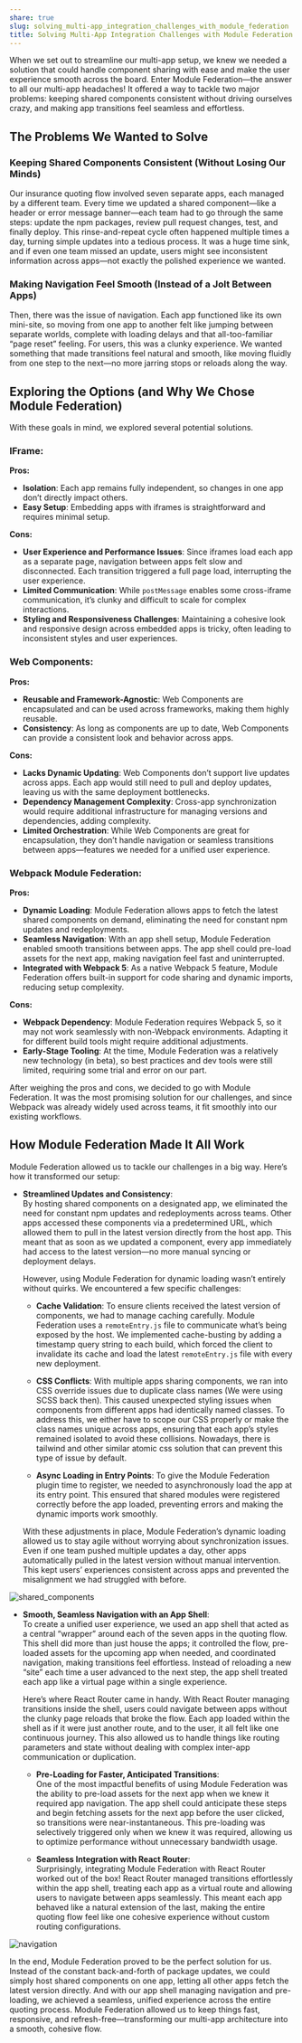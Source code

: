 ```yaml
---
share: true
slug: solving_multi-app_integration_challenges_with_module_federation
title: Solving Multi-App Integration Challenges with Module Federation
---
```

When we set out to streamline our multi-app setup, we knew we needed a solution that could handle component sharing with ease and make the user experience smooth across the board. Enter Module Federation—the answer to all our multi-app headaches! It offered a way to tackle two major problems: keeping shared components consistent without driving ourselves crazy, and making app transitions feel seamless and effortless.

## The Problems We Wanted to Solve

###  Keeping Shared Components Consistent (Without Losing Our Minds)

Our insurance quoting flow involved seven separate apps, each managed by a different team. Every time we updated a shared component—like a header or error message banner—each team had to go through the same steps: update the npm packages, review pull request changes, test, and finally deploy. This rinse-and-repeat cycle often happened multiple times a day, turning simple updates into a tedious process. It was a huge time sink, and if even one team missed an update, users might see inconsistent information across apps—not exactly the polished experience we wanted.

###  Making Navigation Feel Smooth (Instead of a Jolt Between Apps)

Then, there was the issue of navigation. Each app functioned like its own mini-site, so moving from one app to another felt like jumping between separate worlds, complete with loading delays and that all-too-familiar “page reset” feeling. For users, this was a clunky experience. We wanted something that made transitions feel natural and smooth, like moving fluidly from one step to the next—no more jarring stops or reloads along the way.

##  Exploring the Options (and Why We Chose Module Federation)

With these goals in mind, we explored several potential solutions.

### IFrame:

**Pros:**
- **Isolation**: Each app remains fully independent, so changes in one app don’t directly impact others.
- **Easy Setup**: Embedding apps with iframes is straightforward and requires minimal setup.

**Cons:**
- **User Experience and Performance Issues**: Since iframes load each app as a separate page, navigation between apps felt slow and disconnected. Each transition triggered a full page load, interrupting the user experience.
- **Limited Communication**: While `postMessage` enables some cross-iframe communication, it’s clunky and difficult to scale for complex interactions.
- **Styling and Responsiveness Challenges**: Maintaining a cohesive look and responsive design across embedded apps is tricky, often leading to inconsistent styles and user experiences.

### Web Components:

**Pros:**
- **Reusable and Framework-Agnostic**: Web Components are encapsulated and can be used across frameworks, making them highly reusable.
- **Consistency**: As long as components are up to date, Web Components can provide a consistent look and behavior across apps.

**Cons:**
- **Lacks Dynamic Updating**: Web Components don’t support live updates across apps. Each app would still need to pull and deploy updates, leaving us with the same deployment bottlenecks.
- **Dependency Management Complexity**: Cross-app synchronization would require additional infrastructure for managing versions and dependencies, adding complexity.
- **Limited Orchestration**: While Web Components are great for encapsulation, they don’t handle navigation or seamless transitions between apps—features we needed for a unified user experience.

### Webpack Module Federation:

**Pros:**
- **Dynamic Loading**: Module Federation allows apps to fetch the latest shared components on demand, eliminating the need for constant npm updates and redeployments.
- **Seamless Navigation**: With an app shell setup, Module Federation enabled smooth transitions between apps. The app shell could pre-load assets for the next app, making navigation feel fast and uninterrupted.
- **Integrated with Webpack 5**: As a native Webpack 5 feature, Module Federation offers built-in support for code sharing and dynamic imports, reducing setup complexity.

**Cons:**
- **Webpack Dependency**: Module Federation requires Webpack 5, so it may not work seamlessly with non-Webpack environments. Adapting it for different build tools might require additional adjustments.
- **Early-Stage Tooling**: At the time, Module Federation was a relatively new technology (in beta), so best practices and dev tools were still limited, requiring some trial and error on our part.

After weighing the pros and cons, we decided to go with Module Federation. It was the most promising solution for our challenges, and since Webpack was already widely used across teams, it fit smoothly into our existing workflows.

## How Module Federation Made It All Work

Module Federation allowed us to tackle our challenges in a big way. Here’s how it transformed our setup:

- **Streamlined Updates and Consistency**:  
  By hosting shared components on a designated app, we eliminated the need for constant npm updates and redeployments across teams. Other apps accessed these components via a predetermined URL, which allowed them to pull in the latest version directly from the host app. This meant that as soon as we updated a component, every app immediately had access to the latest version—no more manual syncing or deployment delays.

  However, using Module Federation for dynamic loading wasn’t entirely without quirks. We encountered a few specific challenges:

    - **Cache Validation**: To ensure clients received the latest version of components, we had to manage caching carefully. Module Federation uses a `remoteEntry.js` file to communicate what’s being exposed by the host. We implemented cache-busting by adding a timestamp query string to each build, which forced the client to invalidate its cache and load the latest `remoteEntry.js` file with every new deployment.

    - **CSS Conflicts**: With multiple apps sharing components, we ran into CSS override issues due to duplicate class names (We were using SCSS back then). This caused unexpected styling issues when components from different apps had identically named classes. To address this, we either have to scope our CSS properly or make the class names unique across apps, ensuring that each app’s styles remained isolated to avoid these collisions. Nowadays, there is tailwind and other similar atomic css solution that can prevent this type of issue by default.

    - **Async Loading in Entry Points**: To give the Module Federation plugin time to register, we needed to asynchronously load the app at its entry point. This ensured that shared modules were registered correctly before the app loaded, preventing errors and making the dynamic imports work smoothly.

  With these adjustments in place, Module Federation’s dynamic loading allowed us to stay agile without worrying about synchronization issues. Even if one team pushed multiple updates a day, other apps automatically pulled in the latest version without manual intervention. This kept users’ experiences consistent across apps and prevented the misalignment we had struggled with before.

![shared_components](https://fly.storage.tigris.dev/wispy-rain-6357/assets/images/module_shared_components.svg)

- **Smooth, Seamless Navigation with an App Shell**:  
  To create a unified user experience, we used an app shell that acted as a central “wrapper” around each of the seven apps in the quoting flow. This shell did more than just house the apps; it controlled the flow, pre-loaded assets for the upcoming app when needed, and coordinated navigation, making transitions feel effortless. Instead of reloading a new “site” each time a user advanced to the next step, the app shell treated each app like a virtual page within a single experience.

  Here’s where React Router came in handy. With React Router managing transitions inside the shell, users could navigate between apps without the clunky page reloads that broke the flow. Each app loaded within the shell as if it were just another route, and to the user, it all felt like one continuous journey. This also allowed us to handle things like routing parameters and state without dealing with complex inter-app communication or duplication.

    - **Pre-Loading for Faster, Anticipated Transitions**:  
      One of the most impactful benefits of using Module Federation was the ability to pre-load assets for the next app when we knew it required app navigation. The app shell could anticipate these steps and begin fetching assets for the next app before the user clicked, so transitions were near-instantaneous. This pre-loading was selectively triggered only when we knew it was required, allowing us to optimize performance without unnecessary bandwidth usage.

    - **Seamless Integration with React Router**:  
      Surprisingly, integrating Module Federation with React Router worked out of the box! React Router managed transitions effortlessly within the app shell, treating each app as a virtual route and allowing users to navigate between apps seamlessly. This meant each app behaved like a natural extension of the last, making the entire quoting flow feel like one cohesive experience without custom routing configurations.
  
![navigation](https://fly.storage.tigris.dev/wispy-rain-6357/assets/images/module_federation_navigation.svg)

In the end, Module Federation proved to be the perfect solution for us. Instead of the constant back-and-forth of package updates, we could simply host shared components on one app, letting all other apps fetch the latest version directly. And with our app shell managing navigation and pre-loading, we achieved a seamless, unified experience across the entire quoting process. Module Federation allowed us to keep things fast, responsive, and refresh-free—transforming our multi-app architecture into a smooth, cohesive flow.
